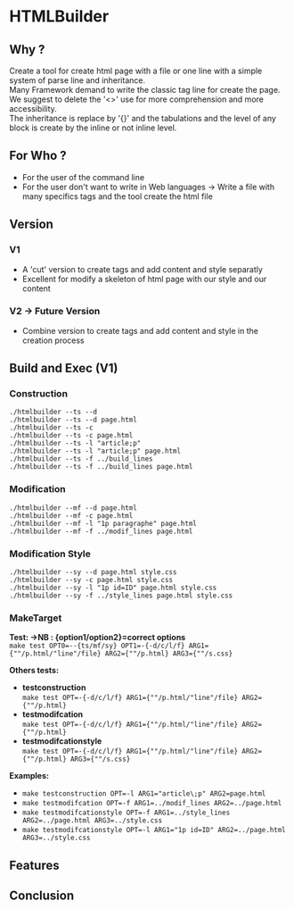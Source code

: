 # HTMLBuilder

## Why ? 
Create a tool for create html page with a file or one line 
with a simple system of parse line and inheritance.   
Many Framework demand to write the classic tag line for create 
the page.  
We suggest to delete the '<>' use for more comprehension and 
more accessibility.  
The inheritance is replace by '{}' and the tabulations and the level of 
any block is create by the inline or not inline level.

## For Who ? 
- For the user of the command line 
- For the user don't want to write in Web languages -> Write a file with many specifics tags and the tool create the html file

## Version 
### V1 
- A 'cut' version to create tags and add content and style separatly
- Excellent for modify a skeleton of html page with our style and our content
### V2 -> Future Version
- Combine version to create tags and add content and style in the creation 
  process


## Build and Exec (V1)
### Construction 
	./htmlbuilder --ts --d
	./htmlbuilder --ts --d page.html
	./htmlbuilder --ts -c
	./htmlbuilder --ts -c page.html
	./htmlbuilder --ts -l "article;p"
	./htmlbuilder --ts -l "article;p" page.html
	./htmlbuilder --ts -f ../build_lines 
	./htmlbuilder --ts -f ../build_lines page.html

### Modification 
	./htmlbuilder --mf --d page.html
	./htmlbuilder --mf -c page.html
	./htmlbuilder --mf -l "1p paragraphe" page.html
	./htmlbuilder --mf -f ../modif_lines page.html

### Modification Style 
	./htmlbuilder --sy --d page.html style.css
	./htmlbuilder --sy -c page.html style.css
	./htmlbuilder --sy -l "1p id=ID" page.html style.css
	./htmlbuilder --sy -f ../style_lines page.html style.css

### MakeTarget 
**Test: ->NB : {option1/option2}=correct options**   
    `make test OPT0=--{ts/mf/sy} OPT1=-{-d/c/l/f} ARG1={""/p.html/"line"/file} ARG2={""/p.html} ARG3={""/s.css}`

**Others tests:**
- **testconstruction**  
	`make test OPT=-{-d/c/l/f} ARG1={""/p.html/"line"/file} ARG2={""/p.html}`
- **testmodifcation**  
	`make test OPT=-{-d/c/l/f} ARG1={""/p.html/"line"/file} ARG2={""/p.html}`
- **testmodifcationstyle**   
	`make test OPT=-{-d/c/l/f} ARG1={""/p.html/"line"/file} ARG2={""/p.html} ARG3={""/s.css}`

**Examples:**
- `make testconstruction OPT=-l ARG1="article\;p" ARG2=page.html`
- `make testmodifcation OPT=-f ARG1=../modif_lines ARG2=../page.html`
- `make testmodifcationstyle OPT=-f ARG1=../style_lines ARG2=../page.html ARG3=../style.css`
- `make testmodifcationstyle OPT=-l ARG1="1p id=ID" ARG2=../page.html ARG3=../style.css`


## Features 

## Conclusion 
